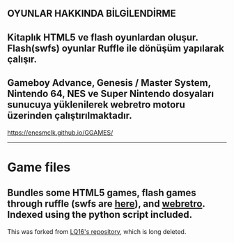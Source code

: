 OYUNLAR HAKKINDA BİLGİLENDİRME
---
Kitaplık HTML5 ve flash oyunlardan oluşur. Flash(swfs) oyunlar Ruffle ile dönüşüm yapılarak çalışır.
---
Gameboy Advance, Genesis / Master System, Nintendo 64, NES ve Super Nintendo dosyaları sunucuya yüklenilerek webretro motoru üzerinden çalıştırılmaktadır.
---
https://enesmclk.github.io/GGAMES/

----------------------------------------------------------------------------------------------------------------------------------------------------------------------------

# Game files
Bundles some HTML5 games, flash games through ruffle (swfs are [here](https://github.com/BinBashBanana/gstore)), and [webretro](https://github.com/BinBashBanana/webretro).
Indexed using the python script included.
---
This was forked from [LQ16's repository](https://github.com/LQ16/gfiles), which is long deleted.
